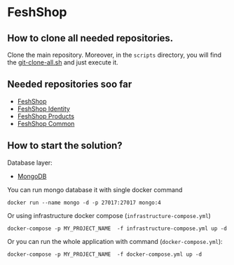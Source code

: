 # FeshShop

**How to clone all needed repositories.**
----------------
Clone the main repository. Moreover, in the `scripts` directory, you will find the [git-clone-all.sh](https://github.com/FeshShop/FeshShop/blob/main/scripts/git-clone-all.sh) and just execute it.

**Needed repositories soo far**
----------------
- [FeshShop](https://github.com/FeshShop/FeshShop)
- [FeshShop Identity](https://github.com/FeshShop/FeshShop.Identity)
- [FeshShop Products](https://github.com/FeshShop/FeshShop.Products)
- [FeshShop Common](https://github.com/FeshShop/FeshShop.Common)

**How to start the solution?**
----------------
Database layer:
- [MongoDB](https://www.mongodb.com)

You can run mongo database it with single docker command
```docker
docker run --name mongo -d -p 27017:27017 mongo:4
```

Or using infrastructure docker compose (`infrastructure-compose.yml`)
```docker
docker-compose -p MY_PROJECT_NAME  -f infrastructure-compose.yml up -d
```

Or you can run the whole application with command (`docker-compose.yml`):
```
docker-compose -p MY_PROJECT_NAME  -f docker-compose.yml up -d
```
